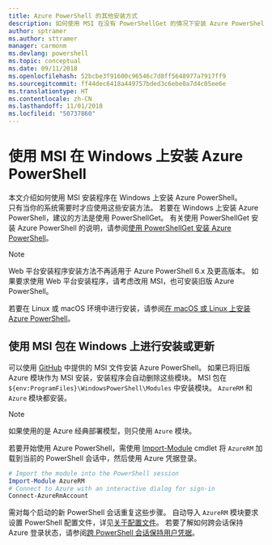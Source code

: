 ```yaml
---
title: Azure PowerShell 的其他安装方式
description: 如何使用 MSI 在没有 PowerShellGet 的情况下安装 Azure PowerShell
author: sptramer
ms.author: sttramer
manager: carmonm
ms.devlang: powershell
ms.topic: conceptual
ms.date: 09/11/2018
ms.openlocfilehash: 52bcbe3f91600c96546c7d8ff5648977a7917ff9
ms.sourcegitcommit: ff44dec6418a449757bded3c6ebe0a7d4c05ee6e
ms.translationtype: HT
ms.contentlocale: zh-CN
ms.lasthandoff: 11/01/2018
ms.locfileid: "50737860"
---
```

# <a name="install-azure-powershell-on-windows-with-msi"></a>使用 MSI 在 Windows 上安装 Azure PowerShell

本文介绍如何使用 MSI 安装程序在 Windows 上安装 Azure PowerShell。  
只有当你的系统需要时才应使用这些安装方法。 若要在 Windows 上安装 Azure PowerShell，建议的方法是使用 PowerShellGet。 有关使用 PowerShellGet 安装 Azure PowerShell 的说明，请参阅[使用 PowerShellGet 安装 Azure PowerShell](install-azurerm-ps.md)。

> [!NOTE]
> Web 平台安装程序安装方法不再适用于 Azure PowerShell 6.x 及更高版本。 如果要求使用 Web 平台安装程序，请考虑改用 MSI，也可安装旧版 Azure PowerShell。

若要在 Linux 或 macOS 环境中进行安装，请参阅[在 macOS 或 Linux 上安装 Azure PowerShell](install-azurermps-maclinux.md)。

## <a name="install-or-update-on-windows-using-the-msi-package"></a>使用 MSI 包在 Windows 上进行安装或更新

可以使用 [GitHub](https://github.com/Azure/azure-powershell/releases/latest) 中提供的 MSI 文件安装 Azure PowerShell。 如果已将旧版 Azure 模块作为 MSI 安装，安装程序会自动删除这些模块。 MSI 包在 `${env:ProgramFiles}\WindowsPowerShell\Modules` 中安装模块。 `AzureRM` 和 `Azure` 模块都安装。

> [!NOTE]
> 如果使用的是 Azure 经典部署模型，则只使用 `Azure` 模块。

若要开始使用 Azure PowerShell，需使用 [Import-Module](/powershell/module/Microsoft.PowerShell.Core/Import-Module) cmdlet 将 `AzureRM` 加载到当前的 PowerShell 会话中，然后使用 Azure 凭据登录。

```powershell
# Import the module into the PowerShell session
Import-Module AzureRM
# Connect to Azure with an interactive dialog for sign-in
Connect-AzureRmAccount
```

需对每个启动的新 PowerShell 会话重复这些步骤。 自动导入 `AzureRM` 模块要求设置 PowerShell 配置文件，详见[关于配置文件](/powershell/module/microsoft.powershell.core/about/about_profiles)。
若要了解如何跨会话保持 Azure 登录状态，请参阅[跨 PowerShell 会话保持用户凭据](context-persistence.md)。
